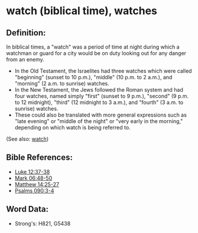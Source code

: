 # watch (biblical time), watches #

## Definition: ##

In biblical times, a "watch" was a period of time at night during which a watchman or guard for a city would be on duty looking out for any danger from an enemy.

* In the Old Testament, the Israelites had three watches which were called "beginning" (sunset to 10 p.m.), "middle" (10 p.m. to 2 a.m.), and "morning" (2 a.m. to sunrise) watches.
* In the New Testament, the Jews followed the Roman system and had four watches, named simply "first" (sunset to 9 p.m.), "second" (9 p.m. to 12 midnight), "third" (12 midnight to 3 a.m.), and "fourth" (3 a.m. to sunrise) watches.
* These could also be translated with more general expressions such as "late evening" or "middle of the night" or "very early in the morning," depending on which watch is being referred to.

(See also: [watch](../other/watch.md))

## Bible References: ##

* [Luke 12:37-38](rc://en/tn/help/luk/12/37)
* [Mark 06:48-50](rc://en/tn/help/mrk/06/48)
* [Matthew 14:25-27](rc://en/tn/help/mat/14/25)
* [Psalms 090:3-4](rc://en/tn/help/psa/090/003)

## Word Data: ##

* Strong's: H821, G5438
